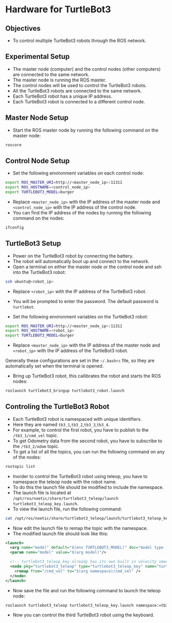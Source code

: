 # Hardware for TurtleBot3

## Objectives

- To control multiple TurtleBot3 robots through the ROS network.

## Experimental Setup

- The master node (computer) and the control nodes (other computers) are connected to the same network.
- The master node is running the ROS master.
- The control nodes will be used to control the TurtleBot3 robots.
- All the TurtleBot3 robots are connected to the same network.
- Each TurtleBot3 robot has a unique IP address.
- Each TurtleBot3 robot is connected to a different control node.

## Master Node Setup

- Start the ROS master node by running the following command on the master node:

```bash
roscore
```

## Control Node Setup

- Set the following environment variables on each control node:

```bash
export ROS_MASTER_URI=http://<master_node_ip>:11311
export ROS_HOSTNAME=<control_node_ip>
export TURTLEBOT3_MODEL=burger
```

- Replace `<master_node_ip>` with the IP address of the master node and `<control_node_ip>` with the IP address of the control node.
- You can find the IP address of the nodes by running the following command on the nodes:

```bash
ifconfig
```

## TurtleBot3 Setup

- Power on the TurtleBot3 robot by connecting the battery.
- The robot will automatically boot up and connect to the network.
- Open a terminal on either the master node or the control node and ssh into the TurtleBot3 robot:

```bash
ssh ubuntu@<robot_ip>
```

- Replace `<robot_ip>` with the IP address of the TurtleBot3 robot.
- You will be prompted to enter the password. The default password is `turtlebot`.

- Set the following environment variables on the TurtleBot3 robot:

```bash
export ROS_MASTER_URI=http://<master_node_ip>:11311
export ROS_HOSTNAME=<robot_ip>
export TURTLEBOT3_MODEL=burger
```

- Replace `<master_node_ip>` with the IP address of the master node and `<robot_ip>` with the IP address of the TurtleBot3 robot.

Generally these configurations are set in the `~/.bashrc` file, so they are automatically set when the terminal is opened.

- Bring up TurtleBot3 robot, this callibrates the robot and starts the ROS nodes:

```bash
roslaunch turtlebot3_bringup turtlebot3_robot.launch
```

## Controling the TurtleBot3 Robot

- Each TurtleBot3 robot is namespaced with unique identifiers.
- Here they are named `tb3_1`,`tb3_2`,`tb3_3`,`tb3_4`.
- For example, to control the first robot, you have to publish to the `/tb3_1/cmd_vel` topic.
- To get Odometry data from the second robot, you have to subscribe to the `/tb3_2/odom` topic.
- To get a list of all the topics, you can run the following command on any of the nodes:

```bash
rostopic list
```

- Inorder to control the TurtleBot3 robot using teleop, you have to namespace the teleop node with the robot name.
- To do this the launch file should be modified to include the namespace.
- The launch file is located at `/opt/ros/noetic/share/turtlebot3_teleop/launch
turtlebot3_teleop_key.launch`.
- To view the launch file, run the following command:

```bash
cat /opt/ros/noetic/share/turtlebot3_teleop/launch/turtlebot3_teleop_key.launch
```

- Now edit the launch file to remap the topic with the namespace.
- The modified launch file should look like this:

```xml
<launch>
  <arg name="model" default="$(env TURTLEBOT3_MODEL)" doc="model type [burger, waffle, waffle_pi]"/>
  <param name="model" value="$(arg model)"/>

  <!-- turtlebot3_teleop_key already has its own built in velocity smoother -->
  <node pkg="turtlebot3_teleop" type="turtlebot3_teleop_key" name="turtlebot3_teleop_keyboard"  output="screen">
    <remap from="/cmd_vel" to="$(arg namespace)/cmd_vel" />
  </node>
</launch>
```

- Now save the file and run the following command to launch the teleop node:

```bash
roslaunch turtlebot3_teleop turtlebot3_teleop_key.launch namespace:=tb3_3
```

- Now you can control the third TurtleBot3 robot using the keyboard.
